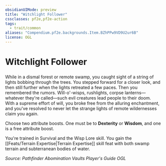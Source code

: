 ```yaml
---
obsidianUIMode: preview
title: "Witchlight Follower"
cssclasses: pf2e,pf2e-action
tags:
  - trait/common
aliases: "Compendium.pf2e.backgrounds.Item.BZhPPw9VD9U2ur6B"
license: OGL
---
```

# Witchlight Follower

### 






While in a dismal forest or remote swamp, you caught sight of a string of lights bobbing through the trees. You stepped forward for a closer look, and then still further when the lights retreated a few paces. Then you remembered the rumors. Will-o'-wisps, rushlights, corpse lanterns—whatever they're called—such evil creatures lead people to their doom. With a supreme effort of will, you broke free from the alluring enchantment, and you've resolved to never let the strange lights of remote wildernesses claim you again.

Choose two attribute boosts. One must be to **Dexterity** or **Wisdom**, and one is a free attribute boost.

You're trained in Survival and the Wisp Lore skill. You gain the [[Feats/Terrain Expertise|Terrain Expertise]] skill feat with both swamp terrain and subterranean bodies of water.

*Source: Pathfinder Abomination Vaults Player's Guide*
*OGL*